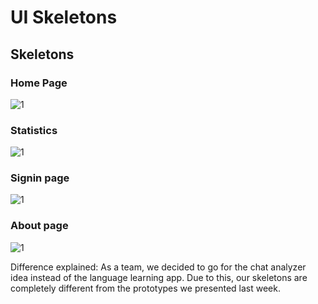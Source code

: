 # UI Skeletons

## Skeletons
### Home Page
![1](skeletonScreenshots/1/homepage.JPG)
### Statistics
![1](skeletonScreenshots/1/statistics.JPG)
### Signin page
![1](skeletonScreenshots/1/signin.JPG)
### About page
![1](skeletonScreenshots/1/signin.JPG)

Difference explained:
As a team, we decided to go for the chat analyzer idea instead of the language learning app. Due to this, our skeletons are completely different from the prototypes we presented last week. 